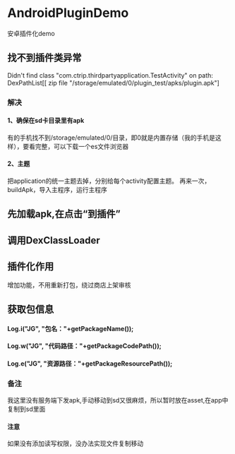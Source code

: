 # AndroidPluginDemo
安卓插件化demo

## 找不到插件类异常
Didn't find class "com.ctrip.thirdpartyapplication.TestActivity" on path: DexPathList[[
zip file "/storage/emulated/0/plugin_test/apks/plugin.apk"]

### 解决
#### 1、确保在sd卡目录里有apk
有的手机找不到/storage/emulated/0/目录，即0就是内置存储（我的手机是这样），要看完整，可以下载一个es文件浏览器

#### 2、主题
把application的统一主题去掉，分别给每个activity配置主题。
再来一次，buildApk，导入主程序，运行主程序

## 先加载apk,在点击“到插件”

## 调用DexClassLoader
##  插件化作用
增加功能，不用重新打包，绕过商店上架审核


## 获取包信息
####        Log.i("JG",  "包名："+getPackageName());
####        Log.w("JG",  "代码路径："+getPackageCodePath());
####        Log.e("JG",  "资源路径："+getPackageResourcePath());



###  备注
我这里没有服务端下发apk,手动移动到sd又很麻烦，所以暂时放在asset,在app中复制到sd里面
#### 注意
如果没有添加读写权限，没办法实现文件复制移动
###   <uses-permission android:name="android.permission.WRITE_EXTERNAL_STORAGE" />
###    <uses-permission android:name="android.permission.READ_EXTERNAL_STORAGE" />
